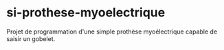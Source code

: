 # si-prothese-myoelectrique
Projet de programmation d'une simple prothèse myoélectrique capable de saisir un gobelet.
